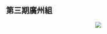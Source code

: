 ## 第三期廣州組

<div style="text-align:center">
<img src="https://41.media.tumblr.com/d7a47b714762020bd266f14ea662d19c/tumblr_o20092sKCF1uft3xho1_540.jpg"/>
</div>